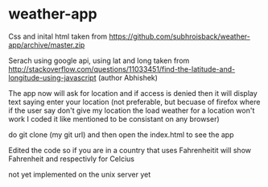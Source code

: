 # weather-app

Css and inital html taken from  https://github.com/subhroisback/weather-app/archive/master.zip

Serach using google api, using lat and long taken from http://stackoverflow.com/questions/11033451/find-the-latitude-and-longitude-using-javascript (author Abhishek)

The app now will ask for location and if access is denied then it will display text saying enter your location (not preferable, but becuase of firefox where if the user say don't give my location the load weather for a location won't work I coded it like mentioned to be consistant on any browser)

do git clone (my git url) and then open the index.html to see the app

Edited the code so if you are in a country that uses Fahrenheitit will show Fahrenheit and respectivly for Celcius

not yet implemented on the unix server yet